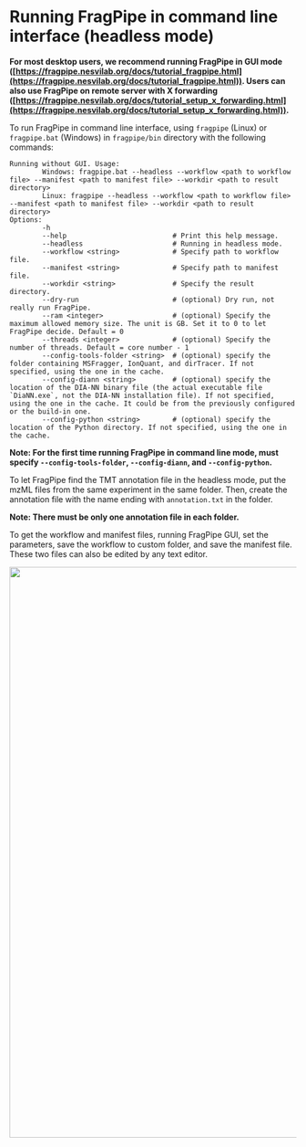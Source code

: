 # Running FragPipe in command line interface (headless mode)

__For most desktop users, we recommend running FragPipe in GUI mode ([https://fragpipe.nesvilab.org/docs/tutorial_fragpipe.html](https://fragpipe.nesvilab.org/docs/tutorial_fragpipe.html)). Users can also use FragPipe on remote server with X forwarding ([https://fragpipe.nesvilab.org/docs/tutorial_setup_x_forwarding.html](https://fragpipe.nesvilab.org/docs/tutorial_setup_x_forwarding.html)).__

To run FragPipe in command line interface, using `fragpipe` (Linux) or `fragpipe.bat` (Windows) in `fragpipe/bin` directory with the following commands:

```shell
Running without GUI. Usage:
        Windows: fragpipe.bat --headless --workflow <path to workflow file> --manifest <path to manifest file> --workdir <path to result directory>
        Linux: fragpipe --headless --workflow <path to workflow file> --manifest <path to manifest file> --workdir <path to result directory>
Options:
        -h
        --help                          # Print this help message.
        --headless                      # Running in headless mode.
        --workflow <string>             # Specify path to workflow file.
        --manifest <string>             # Specify path to manifest file.
        --workdir <string>              # Specify the result directory.
        --dry-run                       # (optional) Dry run, not really run FragPipe.
        --ram <integer>                 # (optional) Specify the maximum allowed memory size. The unit is GB. Set it to 0 to let FragPipe decide. Default = 0
        --threads <integer>             # (optional) Specify the number of threads. Default = core number - 1
        --config-tools-folder <string>  # (optional) specify the folder containing MSFragger, IonQuant, and dirTracer. If not specified, using the one in the cache.
        --config-diann <string>         # (optional) specify the location of the DIA-NN binary file (the actual executable file `DiaNN.exe`, not the DIA-NN installation file). If not specified, using the one in the cache. It could be from the previously configured or the build-in one.
        --config-python <string>        # (optional) specify the location of the Python directory. If not specified, using the one in the cache.
```

__Note: For the first time running FragPipe in command line mode, must specify `--config-tools-folder`, `--config-diann`, and `--config-python`.__

To let FragPipe find the TMT annotation file in the headless mode, put the mzML files from the same experiment in the same folder. Then, create the annotation file with the name ending with `annotation.txt` in the folder.

__Note: There must be only one annotation file in each folder.__

To get the workflow and manifest files, running FragPipe GUI, set the parameters, save the workflow to custom folder, and save the manifest file. These two files can also be edited by any text editor.

<img src="https://raw.githubusercontent.com/Nesvilab/FragPipe/gh-pages/images/headless.jpg" width="1000px"/>


